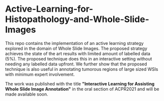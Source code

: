 # Active-Learning-for-Histopathology-and-Whole-Slide-Images
This repo contains the implementation of an active learning strategy explored in the domain of Whole Slide Images. The proposed strategy achieves the state of the art results with limited amount of labelled data (5%). The proposed technique does this in an interactive setting without needing any labelled data upfront. We further show that the proposed technique is also useful in annotating tumorous regions of large sized WSIs with minimum expert involvement. 

The work was published with the title **"Interactive Learning for Assisting Whole Slide Image Annotation"** in the oral section of ACPR2021 and will be made available soon.
